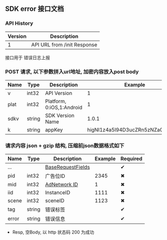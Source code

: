 ## SDK error 接口文档

### API History
|Version|Description|
|------|------|
| 1 | API URL from /init Response |


接口用于 错误日志上报

### POST 请求, 以下参数拼入url地址, 加密内容放入post body

| Name|Type|Description|Example|Required|
| --- | ---| --- | --- | --- |
| v | int32 | API Version|1| ✔︎|
| plat | int32 | Platform, 0:iOS,1:Android|1| ✔︎|
| sdkv | string | SDK Version Name |1.0.1| ✔︎|
| k | string | appKey| higNI1z4a5l94D3ucZRn5zNZa00NuDTq|✔︎|


### 请求内容 json + gzip 结构, 压缩前json数据格式如下

| Name|Type|Description|Example|Required|
| --- | ---| --- | --- | --- |
|...||<a href="SDK_COMMON.md#baserequestfields">BaseRequestFields</a>||✔︎|
| pid | int32 | 广告位ID | 2345|✖︎|
| mid | int32 | <a href="SDK_COMMON.md#adnetwork">AdNetwork ID</a> | 1|✖︎|
| iid | int32 | InstanceID | 1111|✖︎|
| scene | int32 | sceneID |1123|✖︎|
| tag | string | 错误标签 ||✔︎|
| error | string | 错误信息 ||✔︎|


* Resp, 空Body, 以 http 状态码 200 为成功

